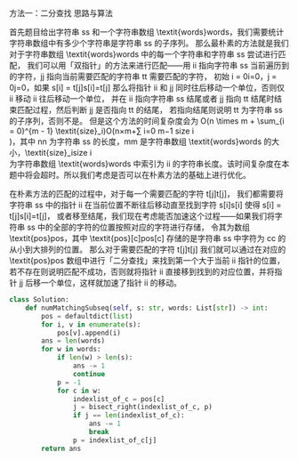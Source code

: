 方法一：二分查找
思路与算法

首先题目给出字符串 ss 和一个字符串数组 \textit{words}words，我们需要统计字符串数组中有多少个字符串是字符串 ss 的子序列。
那么最朴素的方法就是我们对于字符串数组 \textit{words}words 中的每一个字符串和字符串 ss 尝试进行匹配，
我们可以用「双指针」的方法来进行匹配——用 ii 指向字符串 ss 当前遍历到的字符，jj 指向当前需要匹配的字符串 tt 需要匹配的字符，
初始 i = 0i=0，j = 0j=0，如果 s[i] = t[j]s[i]=t[j] 那么将指针 ii 和 jj 同时往后移动一个单位，否则仅 ii 移动 ii 往后移动一个单位，
并在 ii 指向字符串 ss 结尾或者 jj 指向 tt 结尾时结束匹配过程，然后判断 jj 是否指向 tt 的结尾，
若指向结尾则说明 tt 为字符串 ss 的子序列，否则不是。
但是这个方法的时间复杂度会为 O(n \times m + \sum_{i = 0}^{m - 1} \textit{size}_i)O(n×m+∑ 
i=0
m−1	
 size 
i	
 )，其中 nn 为字符串 ss 的长度，mm 是字符串数组 \textit{words}words 的大小，\textit{size}_isize 
i	
  为字符串数组 \textit{words}words 中索引为 ii 的字符串长度。该时间复杂度在本题中将会超时。所以我们考虑是否可以在朴素方法的基础上进行优化。

在朴素方法的匹配的过程中，对于每一个需要匹配的字符 t[j]t[j]，
我们都需要将字符串 ss 中的指针 ii 在当前位置不断往后移动直至找到字符 s[i]s[i] 使得 s[i] = t[j]s[i]=t[j]，
或者移至结尾，我们现在考虑能否加速这个过程——如果我们将字符串 ss 中的全部的字符的位置按照对应的字符进行存储，
令其为数组 \textit{pos}pos，其中 \textit{pos}[c]pos[c] 存储的是字符串 ss 中字符为 cc 的从小到大排列的位置。
那么对于需要匹配的字符 t[j]t[j] 我们就可以通过在对应的 \textit{pos}pos 数组中进行「二分查找」来找到第一个大于当前 ii 指针的位置，
若不存在则说明匹配不成功，否则就将指针 ii 直接移到找到的对应位置，并将指针 jj 后移一个单位，这样就加速了指针 ii 的移动。

```python
class Solution:
    def numMatchingSubseq(self, s: str, words: List[str]) -> int:
        pos = defaultdict(list)
        for i, v in enumerate(s):
            pos[v].append(i)
        ans = len(words)
        for w in words:
            if len(w) > len(s):
                ans -= 1
                continue
            p = -1
            for c in w:
                indexlist_of_c = pos[c]
                j = bisect_right(indexlist_of_c, p)
                if j == len(indexlist_of_c):
                    ans -= 1
                    break
                p = indexlist_of_c[j]
        return ans
```